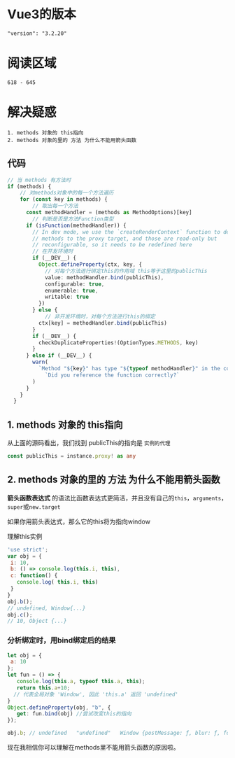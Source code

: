 # Vue3的版本
    "version": "3.2.20"

# 阅读区域

    618 - 645

# 解决疑惑

    1. methods 对象的 this指向
    2. methods 对象的里的 方法 为什么不能用箭头函数

## 代码

``` ts
// 当 methods 有方法时
if (methods) {
    // 对methods对象中的每一个方法遍历
    for (const key in methods) {
        // 取出每一个方法
      const methodHandler = (methods as MethodOptions)[key]
        // 判断是否是方法Function类型
      if (isFunction(methodHandler)) {
        // In dev mode, we use the `createRenderContext` function to define
        // methods to the proxy target, and those are read-only but
        // reconfigurable, so it needs to be redefined here
        // 在开发环境时
        if (__DEV__) {
          Object.defineProperty(ctx, key, {
            // 对每个方法进行绑定this的作用域 this等于这里的publicThis
            value: methodHandler.bind(publicThis),
            configurable: true,
            enumerable: true,
            writable: true
          })
        } else {
            // 非开发环境时，对每个方法进行this的绑定
          ctx[key] = methodHandler.bind(publicThis)
        }
        if (__DEV__) {
          checkDuplicateProperties!(OptionTypes.METHODS, key)
        }
      } else if (__DEV__) {
        warn(
          `Method "${key}" has type "${typeof methodHandler}" in the component definition. ` +
            `Did you reference the function correctly?`
        )
      }
    }
  }

```

## 1. methods 对象的 this指向

从上面的源码看出，我们找到 publicThis的指向是 `实例的代理`

```ts
const publicThis = instance.proxy! as any
```


## 2. methods 对象的里的 方法 为什么不能用箭头函数

 **箭头函数表达式** 的语法比函数表达式更简洁，并且没有自己的`this`，`arguments`，`super`或`new.target`

 如果你用箭头表达式，那么它的this将为指向window

理解this实例
 ```js
'use strict';
var obj = {
  i: 10,
  b: () => console.log(this.i, this),
  c: function() {
    console.log( this.i, this)
  }
}
obj.b();
// undefined, Window{...}
obj.c();
// 10, Object {...}

 ```

### 分析绑定时，用bind绑定后的结果

 ```js
let obj = {
  a: 10
};
let fun = () => {
    console.log(this.a, typeof this.a, this);
    return this.a+10;
   // 代表全局对象 'Window', 因此 'this.a' 返回 'undefined'
}
Object.defineProperty(obj, "b", {
    get: fun.bind(obj) //尝试改变this的指向
});

obj.b; // undefined   "undefined"   Window {postMessage: ƒ, blur: ƒ, focus: ƒ, close: ƒ, frames: Window, …}

 ```

 现在我相信你可以理解在methods里不能用箭头函数的原因啦。

